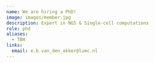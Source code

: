 ```yaml
---
name: We are hiring a PhD!
image: images/member.jpg
description: Expert in NGS & Single-cell computations
role: phd
aliases:
  - TBH
links:
  email: e.b.van_den_akker@lumc.nl
---
```



